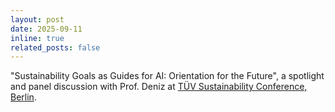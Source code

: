 ```yaml
---
layout: post
date: 2025-09-11
inline: true
related_posts: false
---
```

"Sustainability Goals as Guides for AI: Orientation for the Future", a spotlight and panel discussion with Prof. Deniz at <a href="https://www.tuev-verband.de/events/konferenzen/sustaincon2025" target="_blank" rel="noopener noreferrer">TÜV Sustainability Conference, Berlin</a>.
